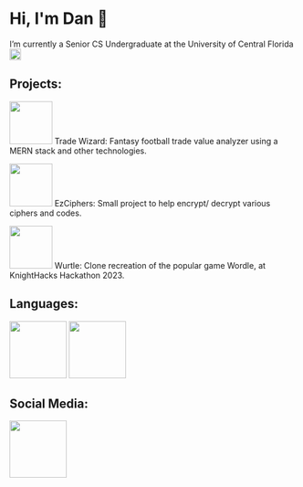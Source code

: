 # Hi, I'm Dan 👋
I’m currently a Senior CS Undergraduate at the University of Central Florida [<img src = "https://pbs.twimg.com/profile_images/1512434007601922051/xUY6RMuJ_400x400.png" width ="20">](https://www.ucf.edu)

## Projects:

[<img src = "https://github.com/user-attachments/assets/9a82a7a9-e95a-4e82-9902-ab428c3356f0" width = "75">](https://github.com/danmigus/team21largeproject)  Trade Wizard: Fantasy football trade value analyzer using a MERN stack and other technologies.

[<img src = "https://github.com/user-attachments/assets/ca6e8897-67e2-4050-9d95-c205846d4879" width = "75">](https://ezciphers.com/index.html)  EzCiphers: Small project to help encrypt/ decrypt various ciphers and codes. 

[<img src = "https://media4.giphy.com/media/8H1SPh0ysU9EoXMzVj/giphy.gif" width = "75">](https://github.com/adamess123/Wurtle)  Wurtle: Clone recreation of the popular game Wordle, at KnightHacks Hackathon 2023.

## Languages:

<picture> <img src="https://user-images.githubusercontent.com/74038190/212257472-08e52665-c503-4bd9-aa20-f5a4dae769b5.gif" width="100"> </picture>
<picture> <img src="https://github.com/Anmol-Baranwal/Cool-GIFs-For-GitHub/assets/74038190/e0d299f2-767c-4c21-bd49-90f2a19f1a78" width="100"> </picture> 

## Social Media:

[<img src="https://user-images.githubusercontent.com/74038190/235294012-0a55e343-37ad-4b0f-924f-c8431d9d2483.gif" width="100">](https://www.linkedin.com/in/daniel-feng/)
